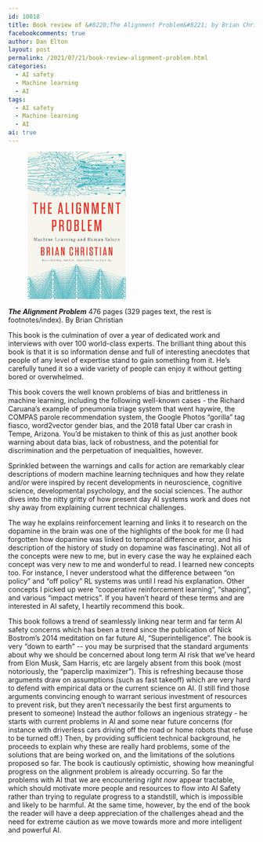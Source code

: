 ```yaml
---
id: 10018
title: Book review of &#8220;The Alignment Problem&#8221; by Brian Christian
facebookcomments: true
author: Dan Elton
layout: post
permalink: /2021/07/21/book-review-alignment-problem.html
categories:
  - AI safety
  - Machine learning
  - AI
tags:
  - AI safety
  - Machine learning
  - AI
ai: true
---
```

<figure><img class="alignright" src="/assets/Alignment_Problem_cover.jpeg" alt="The Alignment Problem book cover" width="200" height="300" /></figure>

**_The Alignment Problem_**
476 pages (329 pages text, the rest is footnotes/index). 
By Brian Christian


This book is the culmination of over a year of dedicated work and interviews with over 100 world-class experts. The brilliant thing about this book is that it is so information dense and full of interesting anecdotes that people of any level of expertise stand to gain something from it. He’s carefully tuned it so a wide variety of people can enjoy it without getting bored or overwhelmed. 

This book covers the well known problems of bias and brittleness in machine learning, including the following well-known cases - the Richard Caruana’s example of pneumonia triage system that went haywire, the COMPAS parole recommendation system, the Google Photos “gorilla” tag fiasco, word2vector gender bias, and the 2018 fatal Uber car crash in Tempe, Arizona. You’d be mistaken to think of this as just another book warning about data bias, lack of robustness, and the potential for discrimination and the perpetuation of inequalities, however. 
 
Sprinkled between the warnings and calls for action are remarkably clear descriptions of modern machine learning techniques and how they relate and/or were inspired by recent developments in neuroscience, cognitive science, developmental psychology, and the social sciences. The author dives into the nitty gritty of how present day AI systems work and does not shy away from explaining current technical challenges.

 The way he explains reinforcement learning and links it to research on the dopamine in the brain was one of the highlights of the book for me  (I had forgotten how dopamine was linked to temporal difference error, and his description of the history of study on dopamine was fascinating). Not all of the concepts were new to me, but in every case the way he explained each concept was very new to me and wonderful to read. I learned new concepts too. For instance, I never understood what the difference between “on policy” and “off policy” RL systems was until I read his explanation. Other concepts I picked up were “cooperative reinforcement learning”, “shaping”, and various “impact metrics”. If you haven’t heard of these terms and are interested in AI safety, I heartily recommend this book. 

This book follows a trend of seamlessly linking near term and far term AI safety concerns which has been a trend since the publication of Nick Bostrom’s 2014 meditation on far future AI, “Superintelligence”. The book is very “down to earth” -- you may be surprised that the standard arguments about why we should be concerned about long term AI risk that we’ve heard from Elon Musk, Sam Harris, etc are largely absent from this book (most notoriously, the “paperclip maximizer”). This is refreshing because those arguments draw on assumptions (such as fast takeoff) which are very hard to defend with empirical data or the current science on AI. (I still find those arguments convincing enough to warrant serious investment of resources to prevent risk, but they aren’t necessarily the best first arguments to present to someone)  Instead the author follows an ingenious strategy - he starts with current problems in AI and some near future concerns (for instance with driverless cars driving off the road or home robots that refuse to be turned off.) Then, by providing sufficient technical background, he proceeds to explain why these are really hard problems, some of the solutions that are being worked on, and the limitations of the solutions proposed so far. The book is cautiously optimistic, showing how meaningful progress on the alignment problem is already occurring. So far the problems with AI that we are encountering *right now* appear tractable, which should motivate more people and resources to flow into AI Safety rather than trying to regulate progress to a standstill, which is  impossible and likely to be harmful.  At the same time, however, by the end of the book the reader will have a deep appreciation of the challenges ahead and the need for extreme caution as we move towards more and more intelligent and powerful AI. 
